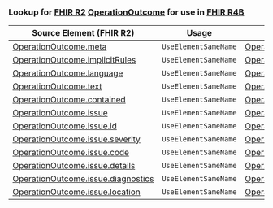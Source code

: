 ### Lookup for [FHIR R2](https://hl7.org/fhir/DSTU2/) [OperationOutcome](https://hl7.org/fhir/DSTU2/OperationOutcome.html) for use in [FHIR R4B](https://hl7.org/fhir/R4B/)

| Source Element (FHIR R2) | Usage | Target |
| -------------- | ----- | ------ |
| [OperationOutcome.meta](https://hl7.org/fhir/DSTU2/OperationOutcome.html#resource) | `UseElementSameName` | [OperationOutcome.meta](https://hl7.org/fhir/R4B/OperationOutcome.html#resource) |
| [OperationOutcome.implicitRules](https://hl7.org/fhir/DSTU2/OperationOutcome.html#resource) | `UseElementSameName` | [OperationOutcome.implicitRules](https://hl7.org/fhir/R4B/OperationOutcome.html#resource) |
| [OperationOutcome.language](https://hl7.org/fhir/DSTU2/OperationOutcome.html#resource) | `UseElementSameName` | [OperationOutcome.language](https://hl7.org/fhir/R4B/OperationOutcome.html#resource) |
| [OperationOutcome.text](https://hl7.org/fhir/DSTU2/OperationOutcome.html#resource) | `UseElementSameName` | [OperationOutcome.text](https://hl7.org/fhir/R4B/OperationOutcome.html#resource) |
| [OperationOutcome.contained](https://hl7.org/fhir/DSTU2/OperationOutcome.html#resource) | `UseElementSameName` | [OperationOutcome.contained](https://hl7.org/fhir/R4B/OperationOutcome.html#resource) |
| [OperationOutcome.issue](https://hl7.org/fhir/DSTU2/OperationOutcome.html#resource) | `UseElementSameName` | [OperationOutcome.issue](https://hl7.org/fhir/R4B/OperationOutcome.html#resource) |
| [OperationOutcome.issue.id](https://hl7.org/fhir/DSTU2/OperationOutcome.html#resource) | `UseElementSameName` | [OperationOutcome.issue.id](https://hl7.org/fhir/R4B/OperationOutcome.html#resource) |
| [OperationOutcome.issue.severity](https://hl7.org/fhir/DSTU2/OperationOutcome.html#resource) | `UseElementSameName` | [OperationOutcome.issue.severity](https://hl7.org/fhir/R4B/OperationOutcome.html#resource) |
| [OperationOutcome.issue.code](https://hl7.org/fhir/DSTU2/OperationOutcome.html#resource) | `UseElementSameName` | [OperationOutcome.issue.code](https://hl7.org/fhir/R4B/OperationOutcome.html#resource) |
| [OperationOutcome.issue.details](https://hl7.org/fhir/DSTU2/OperationOutcome.html#resource) | `UseElementSameName` | [OperationOutcome.issue.details](https://hl7.org/fhir/R4B/OperationOutcome.html#resource) |
| [OperationOutcome.issue.diagnostics](https://hl7.org/fhir/DSTU2/OperationOutcome.html#resource) | `UseElementSameName` | [OperationOutcome.issue.diagnostics](https://hl7.org/fhir/R4B/OperationOutcome.html#resource) |
| [OperationOutcome.issue.location](https://hl7.org/fhir/DSTU2/OperationOutcome.html#resource) | `UseElementSameName` | [OperationOutcome.issue.location](https://hl7.org/fhir/R4B/OperationOutcome.html#resource) |
